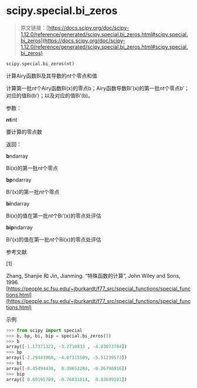 # scipy.special.bi_zeros

> 原文链接：[https://docs.scipy.org/doc/scipy-1.12.0/reference/generated/scipy.special.bi_zeros.html#scipy.special.bi_zeros](https://docs.scipy.org/doc/scipy-1.12.0/reference/generated/scipy.special.bi_zeros.html#scipy.special.bi_zeros)

```py
scipy.special.bi_zeros(nt)
```

计算Airy函数Bi及其导数的*nt*个零点和值

计算第一批*nt*个Airy函数Bi(x)的零点b；Airy函数导数Bi’(x)的第一批*nt*个零点b’；对应的值Bi(b’)；以及对应的值Bi’(b)。

参数：

**nt**int

要计算的零点数

返回：

**b**ndarray

Bi(x)的第一批*nt*个零点

**bp**ndarray

Bi’(x)的第一批*nt*个零点

**bi**ndarray

Bi(x)的值在第一批*nt*个Bi’(x)的零点处评估

**bip**ndarray

Bi’(x)的值在第一批*nt*个Bi(x)的零点处评估

参考文献

[1]

Zhang, Shanjie 和 Jin, Jianming. “特殊函数的计算”, John Wiley and Sons, 1996. [https://people.sc.fsu.edu/~jburkardt/f77_src/special_functions/special_functions.html](https://people.sc.fsu.edu/~jburkardt/f77_src/special_functions/special_functions.html)

示例

```py
>>> from scipy import special
>>> b, bp, bi, bip = special.bi_zeros(3)
>>> b
array([-1.17371322, -3.2710933 , -4.83073784])
>>> bp
array([-2.29443968, -4.07315509, -5.51239573])
>>> bi
array([-0.45494438,  0.39652284, -0.36796916])
>>> bip
array([ 0.60195789, -0.76031014,  0.83699101]) 
```
